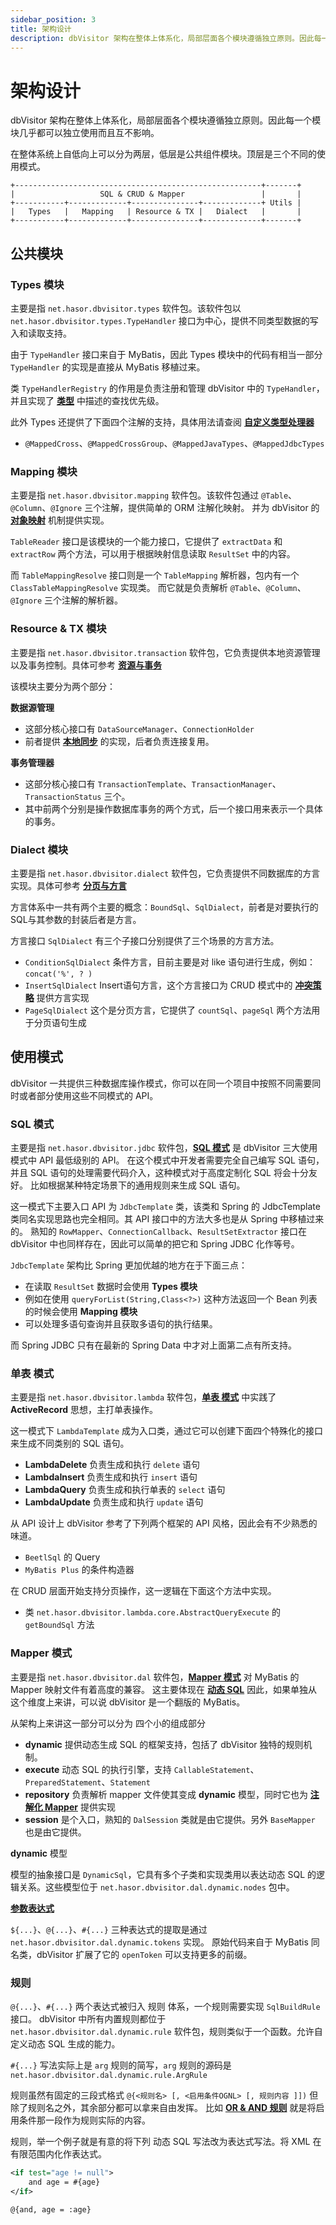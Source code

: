 ```yaml
---
sidebar_position: 3
title: 架构设计
description: dbVisitor 架构在整体上体系化，局部层面各个模块遵循独立原则。因此每一个模块几乎都可以独立使用而且互不影响。
---
```


# 架构设计

dbVisitor 架构在整体上体系化，局部层面各个模块遵循独立原则。因此每一个模块几乎都可以独立使用而且互不影响。

在整体系统上自低向上可以分为两层，低层是公共组件模块。顶层是三个不同的使用模式。

```text
+-------------------------------------------------------+-------+
|                   SQL & CRUD & Mapper                 |       |
+-----------+-------------+---------------+-------------+ Utils |
|   Types   |   Mapping   | Resource & TX |   Dialect   |       |
+-----------+-------------+---------------+-------------+-------+
```

## 公共模块

### Types 模块

主要是指 `net.hasor.dbvisitor.types` 软件包。该软件包以 `net.hasor.dbvisitor.types.TypeHandler` 接口为中心，提供不同类型数据的写入和读取支持。

由于 `TypeHandler` 接口来自于 MyBatis，因此 Types 模块中的代码有相当一部分 `TypeHandler` 的实现是直接从 MyBatis 移植过来。

类 `TypeHandlerRegistry` 的作用是负责注册和管理 dbVisitor 中的 `TypeHandler`，并且实现了 **[类型](./types/type-handlers.md)** 中描述的查找优先级。

此外 Types 还提供了下面四个注解的支持，具体用法请查阅 **[自定义类型处理器](./types/custom-handler.md)**
- `@MappedCross`、`@MappedCrossGroup`、`@MappedJavaTypes`、`@MappedJdbcTypes`

### Mapping 模块

主要是指 `net.hasor.dbvisitor.mapping` 软件包。该软件包通过 `@Table`、`@Column`、`@Ignore` 三个注解，提供简单的 ORM 注解化映射。
并为 dbVisitor 的 **[对象映射](./objects/class-as-table.md)** 机制提供实现。

`TableReader` 接口是该模块的一个能力接口，它提供了 `extractData` 和 `extractRow` 两个方法，可以用于根据映射信息读取 `ResultSet` 中的内容。

而 `TableMappingResolve` 接口则是一个 `TableMapping` 解析器，包内有一个 `ClassTableMappingResolve` 实现类。
而它就是负责解析 `@Table`、`@Column`、`@Ignore` 三个注解的解析器。

### Resource & TX 模块

主要是指 `net.hasor.dbvisitor.transaction` 软件包，它负责提供本地资源管理以及事务控制。具体可参考 **[资源与事务](./transaction/datasource.md)**

该模块主要分为两个部分：

**数据源管理**
- 这部分核心接口有 `DataSourceManager`、`ConnectionHolder`
- 前者提供 **[本地同步](./transaction/datasource.md#本地同步)** 的实现，后者负责连接复用。

**事务管理器**
- 这部分核心接口有 `TransactionTemplate`、`TransactionManager`、`TransactionStatus` 三个。
- 其中前两个分别是操作数据库事务的两个方式，后一个接口用来表示一个具体的事务。

### Dialect 模块

主要是指 `net.hasor.dbvisitor.dialect` 软件包，它负责提供不同数据库的方言实现。具体可参考 **[分页与方言](./page.mdx)**

方言体系中一共有两个主要的概念：`BoundSql`、`SqlDialect`，前者是对要执行的 SQL与其参数的封装后者是方言。

方言接口 `SqlDialect` 有三个子接口分别提供了三个场景的方言方法。

- `ConditionSqlDialect` 条件方言，目前主要是对 like 语句进行生成，例如：`concat('%', ? )`
- `InsertSqlDialect` Insert语句方言，这个方言接口为 CRUD 模式中的 **[冲突策略](./crud/conflict.md)** 提供方言实现
- `PageSqlDialect` 这个是分页方言，它提供了 `countSql`、`pageSql` 两个方法用于分页语句生成

## 使用模式

dbVisitor 一共提供三种数据库操作模式，你可以在同一个项目中按照不同需要同时或者部分使用这些不同模式的 API。

### SQL 模式

主要是指 `net.hasor.dbvisitor.jdbc` 软件包，**[SQL 模式](./jdbc/about.md)** 是 dbVisitor 三大使用模式中 API 最低级别的 API。
在这个模式中开发者需要完全自己编写 SQL 语句，并且 SQL 语句的处理需要代码介入，这种模式对于高度定制化 SQL 将会十分友好。
比如根据某种特定场景下的通用规则来生成 SQL 语句。

这一模式下主要入口 API 为 `JdbcTemplate` 类，该类和 Spring 的 JdbcTemplate 类同名实现思路也完全相同。其 API 接口中的方法大多也是从 Spring 中移植过来的。
熟知的 `RowMapper`、`ConnectionCallback`、`ResultSetExtractor` 接口在 dbVisitor 中也同样存在，因此可以简单的把它和 Spring JDBC 化作等号。

`JdbcTemplate` 架构比 Spring 更加优越的地方在于下面三点：
- 在读取 `ResultSet` 数据时会使用 **Types 模块**
- 例如在使用 `queryForList(String,Class<?>)` 这种方法返回一个 Bean 列表的时候会使用 **Mapping 模块**
- 可以处理多语句查询并且获取多语句的执行结果。

而 Spring JDBC 只有在最新的 Spring Data 中才对上面第二点有所支持。

### 单表 模式

主要是指 `net.hasor.dbvisitor.lambda` 软件包，**[单表 模式](./crud/basic.md)** 中实践了 **ActiveRecord** 思想，主打单表操作。

这一模式下 `LambdaTemplate` 成为入口类，通过它可以创建下面四个特殊化的接口来生成不同类别的 SQL 语句。
- **LambdaDelete** 负责生成和执行 `delete` 语句
- **LambdaInsert** 负责生成和执行 `insert` 语句
- **LambdaQuery** 负责生成和执行单表的 `select` 语句
- **LambdaUpdate** 负责生成和执行 `update` 语句

从 API 设计上 dbVisitor 参考了下列两个框架的 API 风格，因此会有不少熟悉的味道。
- `BeetlSql` 的 Query
- `MyBatis Plus` 的条件构造器

在 CRUD 层面开始支持分页操作，这一逻辑在下面这个方法中实现。

- 类 `net.hasor.dbvisitor.lambda.core.AbstractQueryExecute` 的 `getBoundSql` 方法

### Mapper 模式

主要是指 `net.hasor.dbvisitor.dal` 软件包，**[Mapper 模式](./dal/dal-mapper.md)** 对 MyBatis 的 Mapper 映射文件有着高度的兼容。
这主要体现在 **[动态 SQL](./dal/dynamic.md)** 因此，如果单独从这个维度上来讲，可以说 dbVisitor 是一个翻版的 MyBatis。

从架构上来讲这一部分可以分为 四个小的组成部分
- **dynamic** 提供动态生成 SQL 的框架支持，包括了 dbVisitor 独特的规则机制。
- **execute** 动态 SQL 的执行引擎，支持 `CallableStatement`、`PreparedStatement`、`Statement`
- **repository** 负责解析 mapper 文件使其变成 **dynamic** 模型，同时它也为 **[注解化 Mapper](./dal/anno-mapper.mdx)** 提供实现
- **session** 是个入口，熟知的 `DalSession` 类就是由它提供。另外 `BaseMapper` 也是由它提供。

**dynamic** 模型

模型的抽象接口是 `DynamicSql`，它具有多个子类和实现类用以表达动态 SQL 的逻辑关系。这些模型位于 `net.hasor.dbvisitor.dal.dynamic.nodes` 包中。

**[参数表达式](./dal/parameters.md)** 

`${...}`、`@{...}`、`#{...}` 三种表达式的提取是通过 `net.hasor.dbvisitor.dal.dynamic.tokens` 实现。
原始代码来自于 MyBatis 同名类，dbVisitor 扩展了它的 `openToken` 可以支持更多的前缀。

### 规则

`@{...}`、`#{...}` 两个表达式被归入 规则 体系，一个规则需要实现 `SqlBuildRule` 接口。
dbVisitor 中所有内置规则都位于 `net.hasor.dbvisitor.dal.dynamic.rule` 软件包，规则类似于一个函数。允许自定义动态 SQL 生成的能力。

`#{...}` 写法实际上是 `arg` 规则的简写，`arg` 规则的源码是 `net.hasor.dbvisitor.dal.dynamic.rule.ArgRule`

规则虽然有固定的三段式格式 `@{<规则名> [, <启用条件OGNL> [, 规则内容 ]])` 但除了规则名之外，其余部分都可以拿来自由发挥。
比如 **[OR & AND 规则](./dal/rules.md)** 就是将启用条件那一段作为规则实际的内容。

规则，举一个例子就是有意的将下列 动态 SQL 写法改为表达式写法。将 XML 在有限范围内化作表达式。

```xml title='一段if判断'
<if test="age != null">
    and age = #{age}
</if>
```

```xml title='规则写法'
@{and, age = :age}
```
